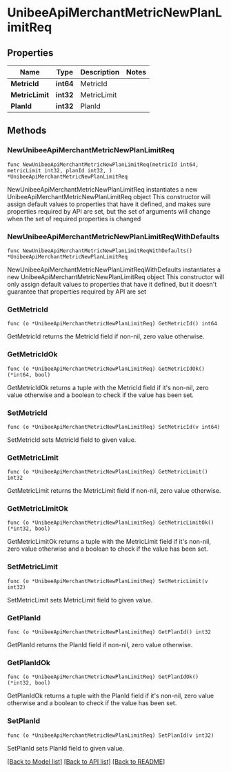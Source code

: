 # UnibeeApiMerchantMetricNewPlanLimitReq

## Properties

Name | Type | Description | Notes
------------ | ------------- | ------------- | -------------
**MetricId** | **int64** | MetricId | 
**MetricLimit** | **int32** | MetricLimit | 
**PlanId** | **int32** | PlanId | 

## Methods

### NewUnibeeApiMerchantMetricNewPlanLimitReq

`func NewUnibeeApiMerchantMetricNewPlanLimitReq(metricId int64, metricLimit int32, planId int32, ) *UnibeeApiMerchantMetricNewPlanLimitReq`

NewUnibeeApiMerchantMetricNewPlanLimitReq instantiates a new UnibeeApiMerchantMetricNewPlanLimitReq object
This constructor will assign default values to properties that have it defined,
and makes sure properties required by API are set, but the set of arguments
will change when the set of required properties is changed

### NewUnibeeApiMerchantMetricNewPlanLimitReqWithDefaults

`func NewUnibeeApiMerchantMetricNewPlanLimitReqWithDefaults() *UnibeeApiMerchantMetricNewPlanLimitReq`

NewUnibeeApiMerchantMetricNewPlanLimitReqWithDefaults instantiates a new UnibeeApiMerchantMetricNewPlanLimitReq object
This constructor will only assign default values to properties that have it defined,
but it doesn't guarantee that properties required by API are set

### GetMetricId

`func (o *UnibeeApiMerchantMetricNewPlanLimitReq) GetMetricId() int64`

GetMetricId returns the MetricId field if non-nil, zero value otherwise.

### GetMetricIdOk

`func (o *UnibeeApiMerchantMetricNewPlanLimitReq) GetMetricIdOk() (*int64, bool)`

GetMetricIdOk returns a tuple with the MetricId field if it's non-nil, zero value otherwise
and a boolean to check if the value has been set.

### SetMetricId

`func (o *UnibeeApiMerchantMetricNewPlanLimitReq) SetMetricId(v int64)`

SetMetricId sets MetricId field to given value.


### GetMetricLimit

`func (o *UnibeeApiMerchantMetricNewPlanLimitReq) GetMetricLimit() int32`

GetMetricLimit returns the MetricLimit field if non-nil, zero value otherwise.

### GetMetricLimitOk

`func (o *UnibeeApiMerchantMetricNewPlanLimitReq) GetMetricLimitOk() (*int32, bool)`

GetMetricLimitOk returns a tuple with the MetricLimit field if it's non-nil, zero value otherwise
and a boolean to check if the value has been set.

### SetMetricLimit

`func (o *UnibeeApiMerchantMetricNewPlanLimitReq) SetMetricLimit(v int32)`

SetMetricLimit sets MetricLimit field to given value.


### GetPlanId

`func (o *UnibeeApiMerchantMetricNewPlanLimitReq) GetPlanId() int32`

GetPlanId returns the PlanId field if non-nil, zero value otherwise.

### GetPlanIdOk

`func (o *UnibeeApiMerchantMetricNewPlanLimitReq) GetPlanIdOk() (*int32, bool)`

GetPlanIdOk returns a tuple with the PlanId field if it's non-nil, zero value otherwise
and a boolean to check if the value has been set.

### SetPlanId

`func (o *UnibeeApiMerchantMetricNewPlanLimitReq) SetPlanId(v int32)`

SetPlanId sets PlanId field to given value.



[[Back to Model list]](../README.md#documentation-for-models) [[Back to API list]](../README.md#documentation-for-api-endpoints) [[Back to README]](../README.md)


